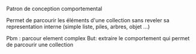 Patron de conception comportemental

Permet de parcourir les éléments d'une collection sans reveler sa representation interne (simple liste, piles, arbres, objet ...)

Pbm : parcour element complex
But: extraire le comportement qui permet de parcourir une collection